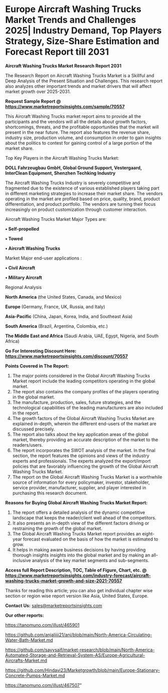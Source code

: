 # Europe Aircraft Washing Trucks Market Trends and Challenges 2025| Industry Demand, Top Players Strategy, Size-Share Estimation and Forecast Report till 2031

<strong>Aircraft Washing Trucks Market Research Report 2031</strong>

The Research Report on Aircraft Washing Trucks Market is a Skillful and Deep Analysis of the Present Situation and Challenges. This research report also analyzes other important trends and market drivers that will affect market growth over 2025-2031.

<strong>Request Sample Report @ <a href=https://www.marketreportsinsights.com/sample/70557>https://www.marketreportsinsights.com/sample/70557</a></strong>

This Aircraft Washing Trucks market report aims to provide all the participants and the vendors will all the details about growth factors, shortcomings, threats, and the profitable opportunities that the market will present in the near future. The report also features the revenue share, industry size, production volume, and consumption in order to gain insights about the politics to contest for gaining control of a large portion of the market share.

Top Key Players in the Aircraft Washing Trucks Market:

<strong>DOLL Fahrzeugbau GmbH, Global Ground Support, Vestergaard, InterClean Equipment, Shenzhen Techking Industry</strong>

The Aircraft Washing Trucks Industry is severely competitive and fragmented due to the existence of various established players taking part in different marketing strategies to increase their market share. The vendors operating in the market are profiled based on price, quality, brand, product differentiation, and product portfolio. The vendors are turning their focus increasingly on product customization through customer interaction.

Aircraft Washing Trucks Market Major Types are:

<strong>• Self-propelled

• Towed

• Aircraft Washing Trucks</strong>

Market Major end-user applications :

<strong>• Civil Aircraft

• Military Aircraft</strong>

Regional Analysis

</u><strong><b>North America</b></strong> (the United States, Canada, and Mexico)

<strong><b>Europe </b></strong>(Germany, France, UK, Russia, and Italy)

<strong><b>Asia-Pacific</b></strong> (China, Japan, Korea, India, and Southeast Asia)

<strong><b>South America</b></strong> (Brazil, Argentina, Colombia, etc.)

<strong><b>The Middle East and Africa</b></strong> (Saudi Arabia, UAE, Egypt, Nigeria, and South Africa)

<strong>Go For Interesting Discount Here: <a href=https://www.marketreportsinsights.com/discount/70557>https://www.marketreportsinsights.com/discount/70557</a></strong>

<strong>Points Covered in The Report:</strong>
<ol>
  <li>The major points considered in the Global Aircraft Washing Trucks Market report include the leading competitors operating in the global market.</li>
  <li>The report also contains the company profiles of the players operating in the global market.</li>
  <li>The manufacture, production, sales, future strategies, and the technological capabilities of the leading manufacturers are also included in the report.</li>
  <li>The growth factors of the Global Aircraft Washing Trucks Market are explained in-depth, wherein the different end-users of the market are discussed precisely.</li>
  <li>The report also talks about the key application areas of the global market, thereby providing an accurate description of the market to the readers/users.</li>
  <li>The report incorporates the SWOT analysis of the market. In the final section, the report features the opinions and views of the industry experts and professionals. The experts analyzed the export/import policies that are favorably influencing the growth of the Global Aircraft Washing Trucks Market.</li>
  <li>The report on the Global Aircraft Washing Trucks Market is a worthwhile source of information for every policymaker, investor, stakeholder, service provider, manufacturer, supplier, and player interested in purchasing this research document.</li>
</ol>
<strong>Reasons for Buying Global Aircraft Washing Trucks Market Report:</strong>

<ol>
  <li>The report offers a detailed analysis of the dynamic competitive landscape that keeps the reader/client well ahead of the competitors.</li>
  <li>It also presents an in-depth view of the different factors driving or restraining the growth of the global market.</li>
  <li>The Global Aircraft Washing Trucks Market report provides an eight-year forecast evaluated on the basis of how the market is estimated to grow.</li>
  <li>It helps in making aware business decisions by having providing thorough insights insights into the global market and by making an all-inclusive analysis of the key market segments and sub-segments.</li>
</ol>
<strong>Access full Report Description, TOC, Table of Figure, Chart, etc. @ <a href=https://www.marketreportsinsights.com/industry-forecast/aircraft-washing-trucks-market-growth-and-size-2021-70557>https://www.marketreportsinsights.com/industry-forecast/aircraft-washing-trucks-market-growth-and-size-2021-70557</a></strong>


Thanks for reading this article; you can also get individual chapter wise section or region wise report version like Asia, United States, Europe.

<strong>Contact Us:</strong>
sales@marketreportsinsights.com

<strong>Our other reports:</strong>

<a href=https://tanomuno.com/illust/465901>https://tanomuno.com/illust/465901</a>

<a href=https://github.com/anjaliiii21/anj/blob/main/North-America-Circulating-Water-Bath-Market.md>https://github.com/anjaliiii21/anj/blob/main/North-America-Circulating-Water-Bath-Market.md</a>

<a href=https://github.com/sayysaif/market-research/blob/main/North-America-Automated-Storage-and-Retrieval-System-AS/Europe-Agricultural-Aircrafts-Market.md>https://github.com/sayysaif/market-research/blob/main/North-America-Automated-Storage-and-Retrieval-System-AS/Europe-Agricultural-Aircrafts-Market.md</a>

<a href=https://github.com/Hindavi23/Marketgrowth/blob/main/Europe-Stationary-Concrete-Pumps-Market.md>https://github.com/Hindavi23/Marketgrowth/blob/main/Europe-Stationary-Concrete-Pumps-Market.md</a>

<a href=https://tanomuno.com/illust/467507>https://tanomuno.com/illust/467507</a>"
